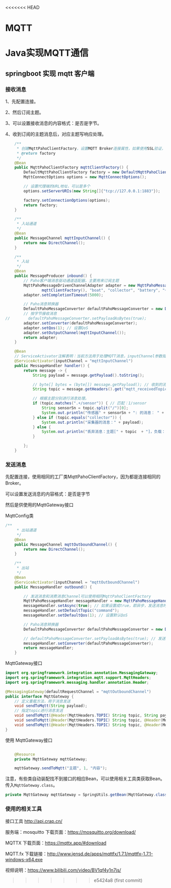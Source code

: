 <<<<<<< HEAD
# MQTT
Java实现MQTT通信
=======
## springboot 实现 mqtt 客户端

### 接收消息

1、先配置连接。

2、然后订阅主题。

3、可以设置接收消息的内容格式：是否是字节。

4、收到订阅的主题消息后，对应主题写响应处理。


```java
    /**
     * 创建MqttPahoClientFactory，设置MQTT Broker连接属性，如果使用SSL验证，也在这里设置。
     * @return factory
     */
    @Bean
    public MqttPahoClientFactory mqttClientFactory() {
        DefaultMqttPahoClientFactory factory = new DefaultMqttPahoClientFactory();
        MqttConnectOptions options = new MqttConnectOptions();

        // 设置代理端的URL地址，可以是多个
        options.setServerURIs(new String[]{"tcp://127.0.0.1:1883"});

        factory.setConnectionOptions(options);
        return factory;
    }

    /**
     * 入站通道
     */
    @Bean
    public MessageChannel mqttInputChannel() {
        return new DirectChannel();
    }

    /**
     * 入站
     */
    @Bean
    public MessageProducer inbound() {
        // Paho客户端消息驱动通道适配器，主要用来订阅主题
        MqttPahoMessageDrivenChannelAdapter adapter = new MqttPahoMessageDrivenChannelAdapter("consumerClient-paho",
                mqttClientFactory(), "boat", "collector", "battery", "+/sensor");
        adapter.setCompletionTimeout(5000);

        // Paho消息转换器
        DefaultPahoMessageConverter defaultPahoMessageConverter = new DefaultPahoMessageConverter();
        // 按字节接收消息
//        defaultPahoMessageConverter.setPayloadAsBytes(true);
        adapter.setConverter(defaultPahoMessageConverter);
        adapter.setQos(1); // 设置QoS
        adapter.setOutputChannel(mqttInputChannel());
        return adapter;
    }

    @Bean
    // ServiceActivator注解表明：当前方法用于处理MQTT消息，inputChannel参数指定了用于消费消息的channel。
    @ServiceActivator(inputChannel = "mqttInputChannel")
    public MessageHandler handler() {
        return message -> {
            String payload = message.getPayload().toString();

            // byte[] bytes = (byte[]) message.getPayload(); // 收到的消息是字节格式
            String topic = message.getHeaders().get("mqtt_receivedTopic").toString();

            // 根据主题分别进行消息处理。
            if (topic.matches(".+/sensor")) { // 匹配：1/sensor
                String sensorSn = topic.split("/")[0];
                System.out.println("传感器" + sensorSn + ": 的消息： " + payload);
            } else if (topic.equals("collector")) {
                System.out.println("采集器的消息：" + payload);
            } else {
                System.out.println("丢弃消息：主题[" + topic  + "]，负载：" + payload);
            }

        };
    }
```

### 发送消息

先配置连接，使用相同的工厂类MqttPahoClientFactory，因为都是连接相同的Broker。

可以设置发送消息的内容格式：是否是字节

然后是供使用的MqttGateway接口

MqttConfig类

```java
/**
     * 出站通道
     */
    @Bean
    public MessageChannel mqttOutboundChannel() {
        return new DirectChannel();
    }

    /**
     * 出站
     */
    @Bean
    @ServiceActivator(inputChannel = "mqttOutboundChannel")
    public MessageHandler outbound() {

        // 发送消息和消费消息Channel可以使用相同MqttPahoClientFactory
        MqttPahoMessageHandler messageHandler = new MqttPahoMessageHandler("publishClient", mqttClientFactory());
        messageHandler.setAsync(true); // 如果设置成true，即异步，发送消息时将不会阻塞。
        messageHandler.setDefaultTopic("command");
        messageHandler.setDefaultQos(1); // 设置默认QoS

        // Paho消息转换器
        DefaultPahoMessageConverter defaultPahoMessageConverter = new DefaultPahoMessageConverter();

        // defaultPahoMessageConverter.setPayloadAsBytes(true); // 发送默认按字节类型发送消息
        messageHandler.setConverter(defaultPahoMessageConverter);
        return messageHandler;
    }
```

MqttGateway接口

```java
import org.springframework.integration.annotation.MessagingGateway;
import org.springframework.integration.mqtt.support.MqttHeaders;
import org.springframework.messaging.handler.annotation.Header;

@MessagingGateway(defaultRequestChannel = "mqttOutboundChannel")
public interface MqttGateway {
    // 定义重载方法，用于消息发送
    void sendToMqtt(String payload);
    // 指定topic进行消息发送
    void sendToMqtt(@Header(MqttHeaders.TOPIC) String topic, String payload);
    void sendToMqtt(@Header(MqttHeaders.TOPIC) String topic, @Header(MqttHeaders.QOS) int qos, String payload);
    void sendToMqtt(@Header(MqttHeaders.TOPIC) String topic, @Header(MqttHeaders.QOS) int qos, byte[] payload);
}
```


使用 MqttGateway接口



```java

    @Resource
    private MqttGateway mqttGateway;

    mqttGateway.sendToMqtt("主题", 1, "内容");

```

注意，有些类自动装配找不到接口的相应Bean，可以使用相关工具类获取Bean。 传入`MqttGateway.class`。

```java
private MqttGateway mqttGateway = SpringUtils.getBean(MqttGateway.class);
```

### 使用的相关工具

接口工具
http://api.crap.cn/

服务端：mosquitto
下载页面：https://mosquitto.org/download/

MQTTX
下载页面：https://mqttx.app/#download

MQTT.fx
下载链接：http://www.jensd.de/apps/mqttfx/1.7.1/mqttfx-1.7.1-windows-x64.exe

视频说明：https://www.bilibili.com/video/BV1qf4y1n7js/
>>>>>>> e5424a8 (first commit)

